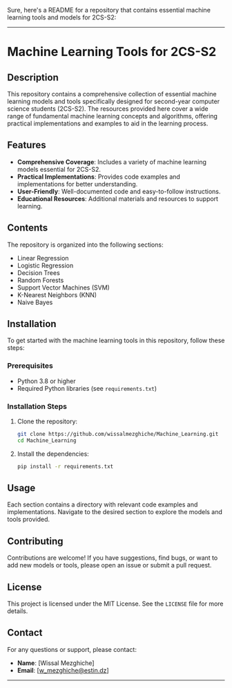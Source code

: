 Sure, here's a README for a repository that contains essential machine learning tools and models for 2CS-S2:

---

# Machine Learning Tools for 2CS-S2

## Description
This repository contains a comprehensive collection of essential machine learning models and tools specifically designed for second-year computer science students (2CS-S2). The resources provided here cover a wide range of fundamental machine learning concepts and algorithms, offering practical implementations and examples to aid in the learning process.

## Features
- **Comprehensive Coverage**: Includes a variety of machine learning models essential for 2CS-S2.
- **Practical Implementations**: Provides code examples and implementations for better understanding.
- **User-Friendly**: Well-documented code and easy-to-follow instructions.
- **Educational Resources**: Additional materials and resources to support learning.

## Contents
The repository is organized into the following sections:
   - Linear Regression
   - Logistic Regression
   - Decision Trees
   - Random Forests
   - Support Vector Machines (SVM)
   - K-Nearest Neighbors (KNN)
   - Naive Bayes
## Installation
To get started with the machine learning tools in this repository, follow these steps:

### Prerequisites
- Python 3.8 or higher
- Required Python libraries (see `requirements.txt`)

### Installation Steps
1. Clone the repository:
    ```bash
    git clone https://github.com/wissalmezghiche/Machine_Learning.git
    cd Machine_Learning
    ```

2. Install the dependencies:
    ```bash
    pip install -r requirements.txt
    ```

## Usage
Each section contains a directory with relevant code examples and implementations. Navigate to the desired section to explore the models and tools provided.

## Contributing
Contributions are welcome! If you have suggestions, find bugs, or want to add new models or tools, please open an issue or submit a pull request.

## License
This project is licensed under the MIT License. See the `LICENSE` file for more details.

## Contact
For any questions or support, please contact:
- **Name**: [Wissal Mezghiche]
- **Email**: [w_mezghiche@estin.dz]

---

